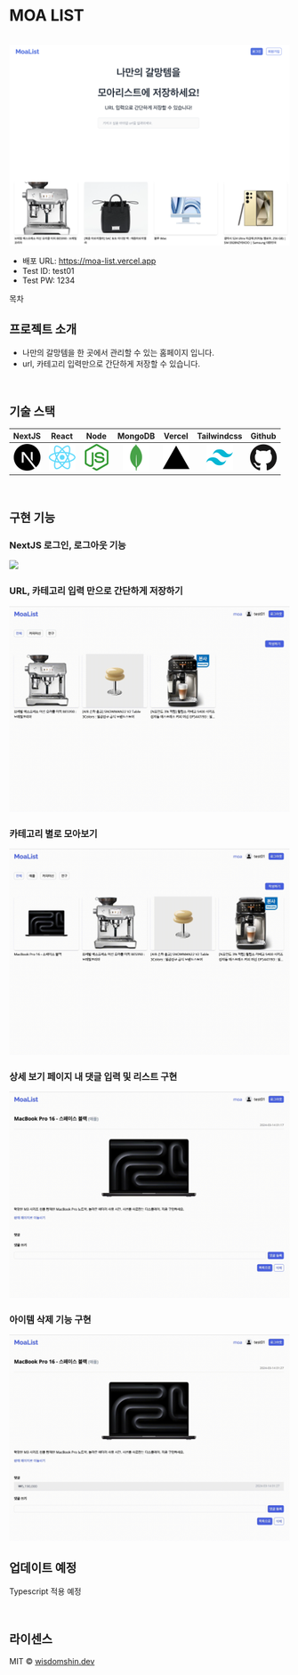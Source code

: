 # MOA LIST

<p align="center">
  <br>
  <img src="./public/readme/moa-list.png">
  <br>
</p>

<ul>
  <li>배포 URL: <a href="https://moa-list.vercel.app" target="_blank
  ">https://moa-list.vercel.app</a></li>
  <li>Test ID: test01</li>
  <li>Test PW: 1234</li>
</ul>

목차

## 프로젝트 소개

<ul align="justify">
  <li>나만의 갈망템을 한 곳에서 관리할 수 있는 홈페이지 입니다.</li>
  <li>url, 카테고리 입력만으로 간단하게 저장할 수 있습니다.</li>
</ul>

<br>

## 기술 스택

|  NextJS   |  React   |  Node   |  MongoDB   |  Vercel   | Tailwindcss |  Github   |
| :-------: | :------: | :-----: | :--------: | :-------: | :---------: | :-------: |
| ![nextjs] | ![react] | ![node] | ![mongoDB] | ![vercel] | ![tailwind] | ![github] |

<br>

## 구현 기능

### NextJS 로그인, 로그아웃 기능

<img src="./public/readme/login_logout.gif">

### URL, 카테고리 입력 만으로 간단하게 저장하기

<img src="./public/readme/write.gif">

### 카테고리 별로 모아보기

<img src="./public/readme/category.gif">

### 상세 보기 페이지 내 댓글 입력 및 리스트 구현

<img src="./public/readme/comment.gif">

### 아이템 삭제 기능 구현

<img src="./public/readme/delete.gif">

<br>

## 업데이트 예정

<p align="justify">
  Typescript 적용 예정
</p>

<br>

## 라이센스

MIT &copy; [wisdomshin.dev](mailto:wisdomshin.dev@gmail.com)

<!-- Stack Icon Refernces -->

[nextjs]: /public/readme/nextdotjs.svg
[react]: /public/readme/react.svg
[node]: /public/readme/nodedotjs.svg
[mongoDB]: /public/readme/mongodb.svg
[vercel]: /public/readme/vercel.svg
[tailwind]: /public/readme/tailwindcss.svg
[github]: /public/readme/github.svg
